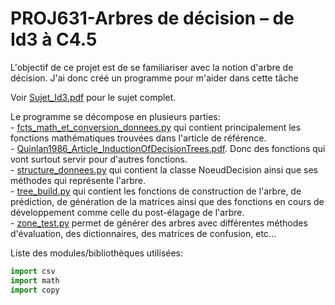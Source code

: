# PROJ631-Arbres de décision – de Id3 à C4.5

L'objectif de ce projet est de se familiariser avec la notion d'arbre de décision.
J'ai donc créé un programme pour m'aider dans cette tâche

Voir [Sujet_Id3.pdf](Sujet_Id3.pdf) pour le sujet complet.

Le programme se décompose en plusieurs parties:   
    - [fcts_math_et_conversion_donnees.py](Proj/fcts_math_et_conversion_donnees.py) qui contient principalement les fonctions mathématiques trouvées dans l'article de référence.   
    - [Quinlan1986_Article_InductionOfDecisionTrees.pdf](Quinlan1986_Article_InductionOfDecisionTrees.pdf). Donc des fonctions qui vont surtout servir pour d'autres fonctions.   
    - [structure_donnees.py](Proj/structure_donnees.py) qui contient la classe NoeudDecision ainsi que ses méthodes qui représente l'arbre.   
    - [tree_build.py](Proj/tree_build.py) qui contient les fonctions de construction de l'arbre, de prédiction, de génération de la matrices ainsi que des fonctions en cours de développement comme celle du post-élagage de l'arbre.   
    - [zone_test.py](Proj/zone_test.py) permet de générer des arbres avec différentes méthodes d'évaluation, des dictionnaires, des matrices de confusion, etc...   


Liste des modules/bibliothèques utilisées:
```python
import csv
import math
import copy
```


